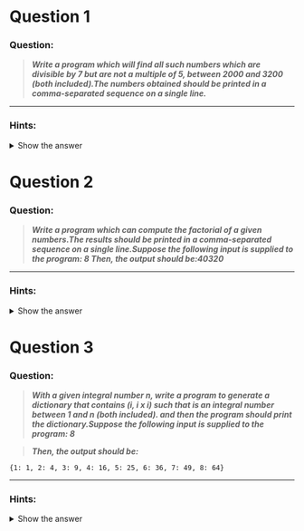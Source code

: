 

# Question 1

### **Question:**

> ***Write a program which will find all such numbers which are divisible by 7 but are not a multiple of 5,
between 2000 and 3200 (both included).The numbers obtained should be printed in a comma-separated sequence on a single line.***

--------------------------------------
### Hints:
<details>  <summary>Show the answer</summary>

> ***Consider use range(#begin, #end) method.***

---------------------------------------

**Main author's Solution: Python 2**
```python
l=[]
for i in range(2000, 3201):
    if (i%7==0) and (i%5!=0):
        l.append(str(i))

print ','.join(l)
```
----------------------------------------

**My Solution: Python 3**
```python
for i in range(2000,3201):
    if i%7 == 0 and i%5!=0:
        print(i,end=',')
print("\b")
```
-------------------------------


</details>


# Question 2

### **Question:**

> ***Write a program which can compute the factorial of a given numbers.The results should be printed in a comma-separated sequence on a single line.Suppose the following input is supplied to the program: 8
Then, the output should be:40320***

--------------------
### Hints:
<details>  <summary>Show the answer</summary>

>***In case of input data being supplied to the question, it should be assumed to be a console input.***

---------------
**Main author's Solution: Python 2**
```python
def fact(x):
    if x == 0:
        return 1
    return x * fact(x - 1)

x = int(raw_input())
print fact(x)
```
------------
**My Solution: Python 3**

* **Using While Loop**
    ```python
    n = int(raw_input()) #input() function takes input as string type
                         #int() converts it to integer type
    fact = 1
    i = 1
    while i <= n:
        fact = fact * i;
        i = i + 1
    print(fact)
    ```
 * **Using For Loop**
    ```python
    n = int(input()) #input() function takes input as string type
                    #int() converts it to integer type
    fact = 1
    for i in range(1,n+1):
        fact = fact * i
    print(fact)
    ```
 * **Using Lambda Function**
    ```python
    n = int(input())
    def shortFact(x): return x if x is 1 else x*shortFact(x-1)
    print(shortFact(n))

    ```
-------------------


</details>

# Question 3

### **Question:**

>***With a given integral number n, write a program to generate a dictionary that contains (i, i x i) such that is an integral number between 1 and n (both included). and then the program should print the dictionary.Suppose the following input is supplied to the program: 8***

>***Then, the output should be:***
```
{1: 1, 2: 4, 3: 9, 4: 16, 5: 25, 6: 36, 7: 49, 8: 64}
```
------------------

### Hints:
<details>  <summary>Show the answer</summary>
 
>***In case of input data being supplied to the question, it should be assumed to be a console input.Consider use dict()***

-----------------

**Main author's Solution: Python 2**
```python
n = int(raw_input())
d = dict()
for i in range(1,n+1):
    d[i] = i * i
print d
```

**My Solution: Python 3:**
```python
n = int(input())
ans = {}
for i in range (1,n+1):
    ans[i] = i * i
print(ans)
```
**OR**
```python
# This is done with dictionary comprehension method
n = int(input())
ans={i : i*i for i in range(1,n+1)}
print(ans)
```
----------------------------------

## Conclusion
***These was the solved problems of day 1. The above problems are very easy for the basic syntex learners.I have shown some easy ways of coding in my solutions. Lets see how to face and attack new problems in the next day.***

[***go to next day***](https://github.com/darkprinx/100-plus-Python-programming-exercises-extended/blob/master/Status/Day%202.md "Next Day")



[***Discussion***](https://github.com/darkprinx/100-plus-Python-programming-exercises-extended/issues/3)
